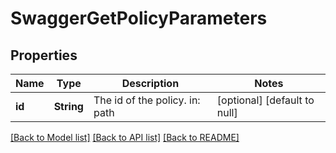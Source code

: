 # SwaggerGetPolicyParameters

## Properties
Name | Type | Description | Notes
------------ | ------------- | ------------- | -------------
**id** | **String** | The id of the policy. in: path | [optional] [default to null]

[[Back to Model list]](../README.md#documentation-for-models) [[Back to API list]](../README.md#documentation-for-api-endpoints) [[Back to README]](../README.md)


